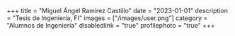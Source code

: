 +++
title = "Miguel Ángel Ramírez Castillo"
date = "2023-01-01"
description = "Tesis de Ingeniería, FI"
images = ["/images/user.png"]
category = "Alumnos de Ingeniería"
disabledlink = "true"
profilephoto = "true"
+++
